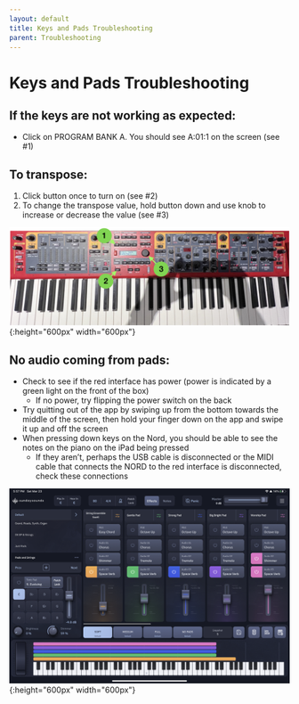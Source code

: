 ```yaml
---
layout: default
title: Keys and Pads Troubleshooting
parent: Troubleshooting
---
```


# Keys and Pads Troubleshooting

## If the keys are not working as expected:
 - Click on PROGRAM BANK A. You should see A:01:1 on the screen (see #1)

## To transpose:
1. Click button once to turn on (see #2)
1. To change the transpose value, hold button down and use knob to increase or decrease the value (see #3)

![Keys Troubleshooting](../assets/images/troubleshooting/keys-1.png){:height="600px" width="600px"}

## No audio coming from pads:
 - Check to see if the red interface has power (power is indicated by a green light on the front of the box)
   - If no power, try flipping the power switch on the back
 - Try quitting out of the app by swiping up from the bottom towards the middle of the screen, then hold your finger down on the app and swipe it up and off the screen
 - When pressing down keys on the Nord, you should be able to see the notes on the piano on the iPad being pressed
   - If they aren’t, perhaps the USB cable is disconnected or the MIDI cable that connects the NORD to the red interface is disconnected, check these connections

![Pads Troubleshooting](../assets/images/troubleshooting/pads-1.png){:height="600px" width="600px"}
